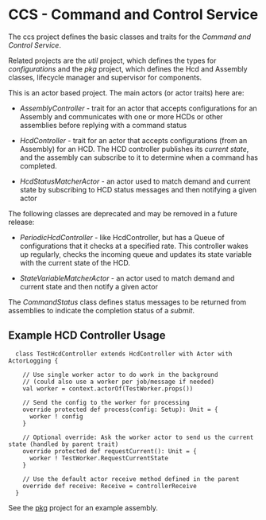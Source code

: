 CCS - Command and Control Service
=================================

The ccs project defines the basic classes and traits for the *Command and Control Service*.

Related projects are the *util* project, which defines the types for *configurations* and the
*pkg* project, which defines the Hcd and Assembly classes, lifecycle manager and supervisor for components.

This is an actor based project.
The main actors (or actor traits) here are:

- *AssemblyController* - trait for an actor that accepts configurations for an Assembly and communicates with
    one or more HCDs or other assemblies before replying with a command status

- *HcdController* - trait for an actor that accepts configurations (from an Assembly) for an HCD.
    The HCD controller publishes its *current state*, and the assembly can subscribe to it to determine when a command has completed.

- *HcdStatusMatcherActor* - an actor used to match demand and current state by subscribing to HCD status messages and then notifying a given actor

The following classes are deprecated and may be removed in a future release:

- *PeriodicHcdController* - like HcdController, but has a Queue of configurations that it checks at a specified rate.
    This controller wakes up regularly, checks the incoming queue and updates its state variable with the current
    state of the HCD.

- *StateVariableMatcherActor* - an actor used to match demand and current state and then notify a given actor

The *CommandStatus* class defines status messages to be returned from assemblies to indicate the completion status of a *submit*.

Example HCD Controller Usage
----------------------------

```
  class TestHcdController extends HcdController with Actor with ActorLogging {

    // Use single worker actor to do work in the background
    // (could also use a worker per job/message if needed)
    val worker = context.actorOf(TestWorker.props())

    // Send the config to the worker for processing
    override protected def process(config: Setup): Unit = {
      worker ! config
    }

    // Optional override: Ask the worker actor to send us the current state (handled by parent trait)
    override protected def requestCurrent(): Unit = {
      worker ! TestWorker.RequestCurrentState
    }

    // Use the default actor receive method defined in the parent
    override def receive: Receive = controllerReceive
  }

```

See the [pkg](../pkg) project for an example assembly.

